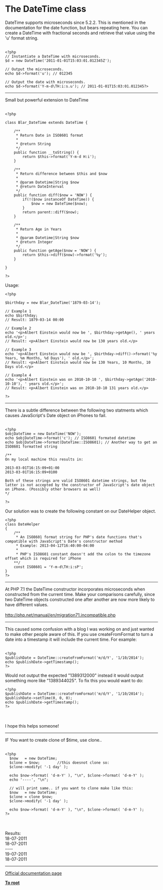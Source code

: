 # The DateTime class



DateTime supports microseconds since 5.2.2. This is mentioned in the documentation for the date function, but bears repeating here. You can create a DateTime with fractional seconds and retrieve that value using the &apos;u&apos; format string.<br><br>

```
<?php
// Instantiate a DateTime with microseconds.
$d = new DateTime('2011-01-01T15:03:01.012345Z');

// Output the microseconds.
echo $d->format('u'); // 012345

// Output the date with microseconds.
echo $d->format('Y-m-d\TH:i:s.u'); // 2011-01-01T15:03:01.012345?>
```
  

---

Small but powerful extension to DateTime<br><br>

```
<?php

class Blar_DateTime extends DateTime {

    /**
     * Return Date in ISO8601 format
     *
     * @return String
     */
    public function __toString() {
        return $this->format('Y-m-d H:i');
    }

    /**
     * Return difference between $this and $now
     *
     * @param Datetime|String $now
     * @return DateInterval
     */
    public function diff($now = 'NOW') {
        if(!($now instanceOf DateTime)) {
            $now = new DateTime($now);
        }
        return parent::diff($now);
    }

    /**
     * Return Age in Years
     *
     * @param Datetime|String $now
     * @return Integer
     */
    public function getAge($now = 'NOW') {
        return $this->diff($now)->format('%y');
    }

}

?>
```


Usage:



```
<?php

$birthday = new Blar_DateTime('1879-03-14');

// Example 1
echo $birthday;
// Result: 1879-03-14 00:00

// Example 2
echo '<p>Albert Einstein would now be ', $birthday->getAge(), ' years old.</p>';
// Result: <p>Albert Einstein would now be 130 years old.</p>

// Example 3
echo '<p>Albert Einstein would now be ', $birthday->diff()->format('%y Years, %m Months, %d Days'), ' old.</p>';
// Result: <p>Albert Einstein would now be 130 Years, 10 Months, 10 Days old.</p>

// Example 4
echo '<p>Albert Einstein was on 2010-10-10 ', $birthday->getAge('2010-10-10'), ' years old.</p>';
// Result: <p>Albert Einstein was on 2010-10-10 131 years old.</p>

?>
```
  

---

There is a subtle difference between the following two statments which causes JavaScript&apos;s Date object on iPhones to fail.<br><br>

```
<?php
$objDateTime = new DateTime('NOW');
echo $objDateTime->format('c'); // ISO8601 formated datetime
echo $objDateTime->format(DateTime::ISO8601); // Another way to get an ISO8601 formatted string

/**
On my local machine this results in: 

2013-03-01T16:15:09+01:00
2013-03-01T16:15:09+0100

Both of these strings are valid ISO8601 datetime strings, but the latter is not accepted by the constructor of JavaScript's date object on iPhone. (Possibly other browsers as well)
*/

?>
```


Our solution was to create the following constant on our DateHelper object.



```
<?php
class DateHelper
{
    /**
     * An ISO8601 format string for PHP's date functions that's compatible with JavaScript's Date's constructor method
     * Example: 2013-04-12T16:40:00-04:00
     * 
     * PHP's ISO8601 constant doesn't add the colon to the timezone offset which is required for iPhone
    **/
    const ISO8601 = 'Y-m-d\TH:i:sP';
}
?>
```
  

---

At PHP 7.1 the DateTime constructor incorporates microseconds when constructed from the current time.  Make your comparisons carefully, since two DateTime objects constructed one after another are now more likely to have different values.<br><br>http://php.net/manual/en/migration71.incompatible.php  

---

This caused some confusion with a blog I was working on and just wanted to make other people aware of this. If you use createFromFormat to turn a date into a timestamp it will include the current time. For example:<br><br>

```
<?php
$publishDate = DateTime::createFromFormat('m/d/Y', '1/10/2014');
echo $publishDate->getTimestamp();
?>
```


Would not output the expected "1389312000" instead it would output something more like "1389344025". To fix this you would want to do:



```
<?php
$publishDate = DateTime::createFromFormat('m/d/Y', '1/10/2014');
$publishDate->setTime(0, 0, 0);
echo $publishDate->getTimestamp();
?>
```
<br><br>I hope this helps someone!  

---

IF You want to create clone of $time, use clone..<br><br>

```
<?php
  $now   = new DateTime;
  $clone = $now;        //this doesnot clone so:
  $clone->modify( '-1 day' );
 
  echo $now->format( 'd-m-Y' ), "\n", $clone->format( 'd-m-Y' );
  echo '----', "\n";

  // will print same.. if you want to clone make like this:
  $now   = new DateTime;
  $clone = clone $now;    
  $clone->modify( '-1 day' );
    
  echo $now->format( 'd-m-Y' ), "\n", $clone->format( 'd-m-Y' );
?>
```
<br><br>Results:<br>18-07-2011<br>18-07-2011<br>----<br>19-07-2011<br>18-07-2011  

---

[Official documentation page](https://www.php.net/manual/en/class.datetime.php)

**[To root](/README.md)**